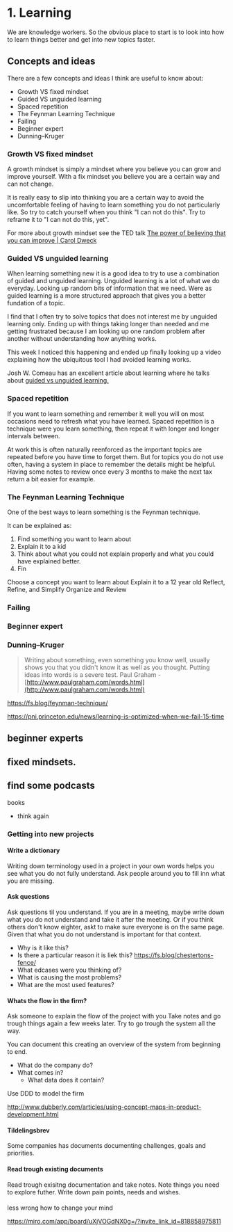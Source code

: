 # 1. Learning
We are knowledge workers. So the obvious place to start is to look into how to learn things better and get into new topics faster.



## Concepts and ideas

There are a few concepts and ideas I think are useful to know about:
- Growth VS fixed mindset
- Guided VS unguided learning
- Spaced repetition
- The Feynman Learning Technique
- Failing
- Beginner expert
- Dunning–Kruger


### Growth VS fixed mindset
A growth mindset is simply a mindset where you believe you can grow and improve yourself. With a fix mindset you believe you are a certain way and can not change.

It is really easy to slip into thinking you are a certain way to avoid the uncomfortable feeling of having to learn something you do not particularly like. So try to catch yourself when you think "I can not do this". Try to reframe it to "I can not do this, yet".

For more about growth mindset see the TED talk [The power of believing that you can improve | Carol Dweck](https://www.youtube.com/watch?v=_X0mgOOSpLU)

### Guided VS unguided learning
When learning something new it is a good idea to try to use a combination of guided and unguided learning. Unguided learning is a lot of what we do everyday. Looking up random bits of information that we need. Were as guided learning is a more structured approach that gives you a better fundation of a topic.

I find that I often try to solve topics that does not interest me by unguided learning only. Ending up with things taking longer than needed and me getting frustrated because I am looking up one random problem after another without understanding how anything works.

This week I noticed this happening and ended up finally looking up a video explaining how the ubiquitous tool I had avoided learning works.

Josh W. Comeau has an excellent article about learning where he talks about [guided vs unguided learning.](https://www.joshwcomeau.com/blog/how-to-learn-stuff-quickly/) 

### Spaced repetition
If you want to learn something and remember it well you will on most occasions need to refresh what you have learned. Spaced repetition is a technique were you learn something, then repeat it with longer and longer intervals between. 

At work this is often naturally reenforced as the important topics are repeated before you have time to forget them. But for topics you do not use often, having a system in place to remember the details might be helpful. Having some notes to review once every 3 months to make the next tax return a bit easier for example.

### The Feynman Learning Technique

One of the best ways to learn something is the Feynman technique.

It can be explained as:

1. Find something you want to learn about
2. Explain it to a kid
3. Think about what you could not explain properly and what you could have explained better.
4. Fin

Choose a concept you want to learn about
Explain it to a 12 year old
Reflect, Refine, and Simplify
Organize and Review

### Failing
### Beginner expert
### Dunning–Kruger




>Writing about something, even something you know well, usually shows you that you didn't know it as well as you thought. Putting ideas into words is a severe test.
Paul Graham - [http://www.paulgraham.com/words.html](http://www.paulgraham.com/words.html)


https://fs.blog/feynman-technique/


https://pni.princeton.edu/news/learning-is-optimized-when-we-fail-15-time


## beginner experts  
## fixed mindsets.

find some podcasts
- 

books
- think again

### Getting into new projects

#### Write a dictionary
Writing down terminology used in a project in your own words helps you see what you do not fully understand. Ask people around you to fill inn what you are missing.

#### Ask questions 
Ask questions til you understand. If you are in a meeting, maybe write down what you do not understand and take it after the meeting. Or if you think others don't know eighter, askt to make sure everyone is on the same page. Given that what you do not understand is important for that context.

- Why is it like this?
- Is there a particular reason it is liek this? https://fs.blog/chestertons-fence/
- What edcases were you thinking of?
- What is causing the most problems?
- What are the most used features?

#### Whats the flow in the firm?

Ask someone to explain the flow of the project with you
Take notes and go trough things again a few weeks later.
Try to go trough the system all the way.

You can document this creating an overview of the system from beginning to end. 

- What do the company do?
- What comes in?
    - What data does it contain?

Use DDD to model the firm

http://www.dubberly.com/articles/using-concept-maps-in-product-development.html




#### Tildelingsbrev
Some companies has documents documenting challenges, goals and priorities.

#### Read trough existing documents
Read trough exisitng documentation and take notes. Note things you need to explore futher. Write down pain points, needs and wishes.

#### 


less wrong how to change your mind


https://miro.com/app/board/uXjVOGdNX0g=/?invite_link_id=818858975811